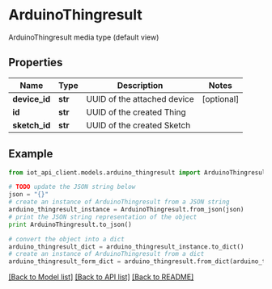 # ArduinoThingresult

ArduinoThingresult media type (default view)

## Properties
Name | Type | Description | Notes
------------ | ------------- | ------------- | -------------
**device_id** | **str** | UUID of the attached device | [optional] 
**id** | **str** | UUID of the created Thing | 
**sketch_id** | **str** | UUID of the created Sketch | 

## Example

```python
from iot_api_client.models.arduino_thingresult import ArduinoThingresult

# TODO update the JSON string below
json = "{}"
# create an instance of ArduinoThingresult from a JSON string
arduino_thingresult_instance = ArduinoThingresult.from_json(json)
# print the JSON string representation of the object
print ArduinoThingresult.to_json()

# convert the object into a dict
arduino_thingresult_dict = arduino_thingresult_instance.to_dict()
# create an instance of ArduinoThingresult from a dict
arduino_thingresult_form_dict = arduino_thingresult.from_dict(arduino_thingresult_dict)
```
[[Back to Model list]](../README.md#documentation-for-models) [[Back to API list]](../README.md#documentation-for-api-endpoints) [[Back to README]](../README.md)


